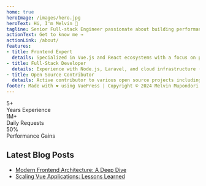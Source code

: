 ```yaml
---
home: true
heroImage: /images/hero.jpg
heroText: Hi, I'm Melvin 👋
tagline: Senior Full-stack Engineer passionate about building performant web applications
actionText: Get to know me →
actionLink: /about/
features:
- title: Frontend Expert
  details: Specialized in Vue.js and React ecosystems with a focus on performance and accessibility.
- title: Full-Stack Developer
  details: Experience with Node.js, Laravel, and cloud infrastructure (AWS, GCP).
- title: Open Source Contributor
  details: Active contributor to various open source projects including Paynow ZW.
footer: Made with ❤️ using VuePress | Copyright © 2024 Melvin Mupondori
---
```


<div class="stats-grid">
  <div class="stat-card">
    <div class="number">5+</div>
    <div class="label">Years Experience</div>
  </div>
  <div class="stat-card">
    <div class="number">1M+</div>
    <div class="label">Daily Requests</div>
  </div>
  <div class="stat-card">
    <div class="number">50%</div>
    <div class="label">Performance Gains</div>
  </div>
</div>

## Latest Blog Posts
- [Modern Frontend Architecture: A Deep Dive](/blog/modern-frontend-architecture)
- [Scaling Vue Applications: Lessons Learned](/blog/scaling-vue-applications)